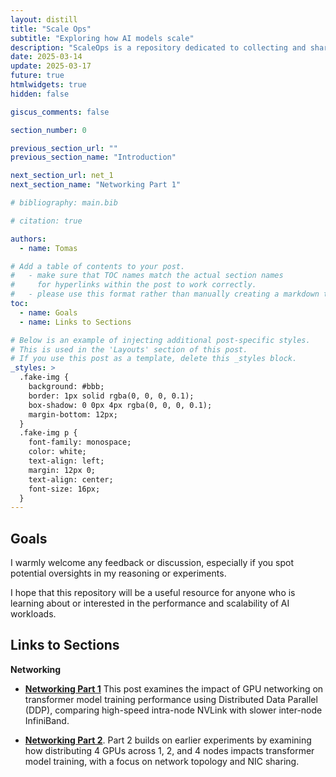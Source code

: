 ```yaml
---
layout: distill
title: "Scale Ops"
subtitle: "Exploring how AI models scale"
description: "ScaleOps is a repository dedicated to collecting and sharing findings from exploring and optimizing the scalability and performance of AI workloads."
date: 2025-03-14
update: 2025-03-17
future: true
htmlwidgets: true
hidden: false

giscus_comments: false

section_number: 0

previous_section_url: ""
previous_section_name: "Introduction"

next_section_url: net_1
next_section_name: "Networking Part 1"

# bibliography: main.bib

# citation: true

authors:
  - name: Tomas

# Add a table of contents to your post.
#   - make sure that TOC names match the actual section names
#     for hyperlinks within the post to work correctly.
#   - please use this format rather than manually creating a markdown table of contents.
toc:
  - name: Goals
  - name: Links to Sections

# Below is an example of injecting additional post-specific styles.
# This is used in the 'Layouts' section of this post.
# If you use this post as a template, delete this _styles block.
_styles: >
  .fake-img {
    background: #bbb;
    border: 1px solid rgba(0, 0, 0, 0.1);
    box-shadow: 0 0px 4px rgba(0, 0, 0, 0.1);
    margin-bottom: 12px;
  }
  .fake-img p {
    font-family: monospace;
    color: white;
    text-align: left;
    margin: 12px 0;
    text-align: center;
    font-size: 16px;
  }
---
```


## Goals

I warmly welcome any feedback or discussion, especially if you spot potential oversights in my reasoning or experiments.

I hope that this repository will be a useful resource for anyone who is learning about or interested in the performance and scalability of AI workloads.

## Links to Sections

**Networking**

* [**Networking Part 1**](net_1) This post examines the impact of GPU networking on transformer model training performance using Distributed Data Parallel (DDP), comparing high-speed intra-node NVLink with slower inter-node InfiniBand.

* [**Networking Part 2**](net_2). Part 2 builds on earlier experiments by examining how distributing 4 GPUs across 1, 2, and 4 nodes impacts transformer model training, with a focus on network topology and NIC sharing.